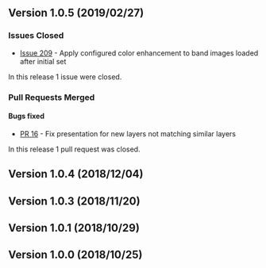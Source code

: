 ## Version 1.0.5 (2019/02/27)

### Issues Closed

* [Issue 209](https://github.com/ssec/sift/issues/209) - Apply configured color enhancement to band images loaded after initial set

In this release 1 issue were closed.

### Pull Requests Merged

#### Bugs fixed

* [PR 16](https://github.com/ssec/sift/pull/16) - Fix presentation for new layers not matching similar layers

In this release 1 pull request was closed.


## Version 1.0.4 (2018/12/04)


## Version 1.0.3 (2018/11/20)


## Version 1.0.1 (2018/10/29)


## Version 1.0.0 (2018/10/25)

